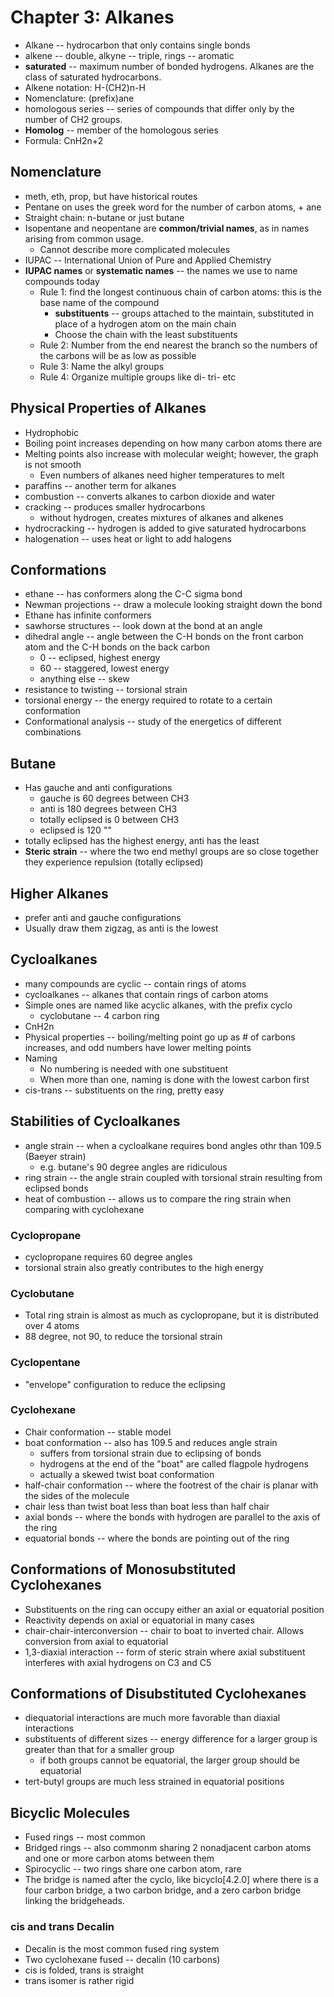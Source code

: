 # Chapter 3: Alkanes
* Alkane -- hydrocarbon that only contains single bonds
* alkene -- double, alkyne -- triple, rings -- aromatic
* **saturated** -- maximum number of bonded hydrogens. Alkanes are the class of saturated hydrocarbons.
* Alkene notation: H-(CH2)n-H
* Nomenclature: (prefix)ane
* homologous series -- series of compounds that differ only by the number of CH2 groups. 
* **Homolog** -- member of the homologous series
* Formula: CnH2n+2

## Nomenclature
* meth, eth, prop, but have historical routes
* Pentane on uses the greek word for the number of carbon atoms, + ane
* Straight chain: n-butane or just butane
* Isopentane and neopentane are **common/trivial names**, as in names arising from common usage.
  * Cannot describe more complicated molecules
* IUPAC -- International Union of Pure and Applied Chemistry
* **IUPAC names** or **systematic names** -- the names we use to name compounds today
  * Rule 1: find the longest continuous chain of carbon atoms: this is the base name of the compound
    * **substituents** -- groups attached to the maintain, substituted in place of a hydrogen atom on the main chain
    * Choose the chain with the least substituents
  * Rule 2: Number from the end nearest the branch so the numbers of the carbons will be as low as possible
  * Rule 3: Name the alkyl groups
  * Rule 4: Organize multiple groups like di- tri- etc

## Physical Properties of Alkanes
* Hydrophobic
* Boiling point increases depending on how many carbon atoms there are
* Melting points also increase with molecular weight; however, the graph is not smooth
  * Even numbers of alkanes need higher temperatures to melt
* paraffins -- another term for alkanes
* combustion -- converts alkanes to carbon dioxide and water
* cracking -- produces smaller hydrocarbons
  * without hydrogen, creates mixtures of alkanes and alkenes
* hydrocracking -- hydrogen is added to give saturated hydrocarbons
* halogenation -- uses heat or light to add halogens

## Conformations
* ethane -- has conformers along the C-C sigma bond
* Newman projections -- draw a molecule looking straight down the bond
* Ethane has infinite conformers
* sawhorse structures -- look down at the bond at an angle
* dihedral angle -- angle between the C-H bonds on the front carbon atom and the C-H bonds on the back carbon
  * 0 -- eclipsed, highest energy
  * 60 -- staggered, lowest energy
  * anything else -- skew
* resistance to twisting -- torsional strain
* torsional energy -- the energy required to rotate to a certain conformation
* Conformational analysis -- study of the energetics of different combinations

## Butane
* Has gauche and anti configurations
  * gauche is 60 degrees between CH3
  * anti is 180 degrees between CH3
  * totally eclipsed is 0 between CH3
  * eclipsed is 120 ""
* totally eclipsed has the highest energy, anti has the least
* **Steric strain** -- where the two end methyl groups are so close together they experience repulsion (totally eclipsed)

## Higher Alkanes
* prefer anti and gauche configurations
* Usually draw them zigzag, as anti is the lowest

## Cycloalkanes
* many compounds are cyclic -- contain rings of atoms
* cycloalkanes -- alkanes that contain rings of carbon atoms
* Simple ones are named like acyclic alkanes, with the prefix cyclo
  * cyclobutane -- 4 carbon ring
* CnH2n
* Physical properties -- boiling/melting point go up as # of carbons increases, and odd numbers have lower melting points
* Naming
  * No numbering is needed with one substituent
  * When more than one, naming is done with the lowest carbon first
* cis-trans -- substituents on the ring, pretty easy

## Stabilities of Cycloalkanes
* angle strain -- when a cycloalkane requires bond angles othr than 109.5 (Baeyer strain)
  * e.g. butane's 90 degree angles are ridiculous
* ring strain -- the angle strain coupled with torsional strain resulting from eclipsed bonds
* heat of combustion -- allows us to compare the ring strain when comparing with cyclohexane

### Cyclopropane
* cyclopropane requires 60 degree angles
* torsional strain also greatly contributes to the high energy

### Cyclobutane
* Total ring strain is almost as much as cyclopropane, but it is distributed over 4 atoms
* 88 degree, not 90, to reduce the torsional strain

### Cyclopentane
* "envelope" configuration to reduce the eclipsing

### Cyclohexane
* Chair conformation -- stable model
* boat conformation -- also has 109.5 and reduces angle strain
  * suffers from torsional strain due to eclipsing of bonds
  * hydrogens at the end of the "boat" are called flagpole hydrogens
  * actually a skewed twist boat conformation
* half-chair conformation -- where the footrest of the chair is planar with the sides of the molecule
* chair less than twist boat less than boat less than half chair
* axial bonds -- where the bonds with hydrogen are parallel to the axis of the ring
* equatorial bonds -- where the bonds are pointing out of the ring

## Conformations of Monosubstituted Cyclohexanes
* Substituents on the ring can occupy either an axial or equatorial position
* Reactivity depends on axial or equatorial in many cases
* chair-chair-interconversion -- chair to boat to inverted chair. Allows conversion from axial to equatorial
* 1,3-diaxial interaction -- form of steric strain where axial substituent interferes with axial hydrogens on C3 and C5

## Conformations of Disubstituted Cyclohexanes
* diequatorial interactions are much more favorable than diaxial interactions
* substituents of different sizes -- energy difference for a larger group is greater than that for a smaller group
  * if both groups cannot be equatorial, the larger group should be equatorial
* tert-butyl groups are much less strained in equatorial positions

## Bicyclic Molecules
* Fused rings -- most common
* Bridged rings -- also commonm sharing 2 nonadjacent carbon atoms and one or more carbon atoms between them
* Spirocyclic -- two rings share one carbon atom, rare
* The bridge is named after the cyclo, like bicyclo[4.2.0] where there is a four carbon bridge, a two carbon bridge, and a zero carbon bridge linking the bridgeheads.

### cis and trans Decalin
* Decalin is the most common fused ring system
* Two cyclohexane fused -- decalin (10 carbons)
* cis is folded, trans is straight
* trans isomer is rather rigid
